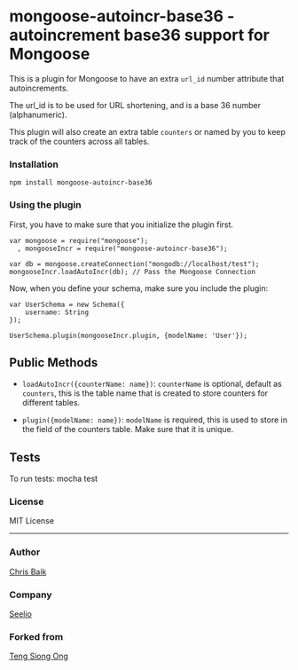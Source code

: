 mongoose-autoincr-base36 - autoincrement base36 support for Mongoose
======================================================

This is a plugin for Mongoose to have an extra `url_id` number attribute that autoincrements.

The url_id is to be used for URL shortening, and is a base 36 number (alphanumeric).

This plugin will also create an extra table `counters` or named by you
to keep track of the counters across all tables.

### Installation
    npm install mongoose-autoincr-base36

### Using the plugin
First, you have to make sure that you initialize the plugin first.
    
    var mongoose = require("mongoose");
      , mongooseIncr = require("mongoose-autoincr-base36");

    var db = mongoose.createConnection("mongodb://localhost/test");
    mongooseIncr.loadAutoIncr(db); // Pass the Mongoose Connection

Now, when you define your schema, make sure you include the plugin:

    var UserSchema = new Schema({
        username: String
    });

    UserSchema.plugin(mongooseIncr.plugin, {modelName: 'User'});

## Public Methods
* `loadAutoIncr({counterName: name})`: `counterName` is optional, default
as `counters`, this is the table name that is created to store counters for different tables.

* `plugin({modelName: name})`: `modelName` is required, this is used to
store in the field of the counters table. Make sure that it is unique.

## Tests
To run tests:
    mocha test

### License
MIT License

---
### Author
[Chris Baik](https://github.com/chrisjbaik)

### Company
[Seelio](http://seelio.com)

### Forked from 
[Teng Siong Ong](https://github.com/siong1987/)